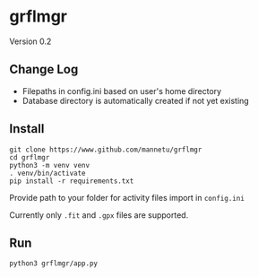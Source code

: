 # grflmgr
Version 0.2 

## Change Log
* Filepaths in config.ini based on user's home directory
* Database directory is automatically created if not yet existing

## Install
    git clone https://www.github.com/mannetu/grflmgr
    cd grflmgr 
    python3 -m venv venv
    . venv/bin/activate
    pip install -r requirements.txt

Provide path to your folder for activity files import in `config.ini`

Currently only `.fit` and `.gpx` files are supported.

## Run
    python3 grflmgr/app.py
